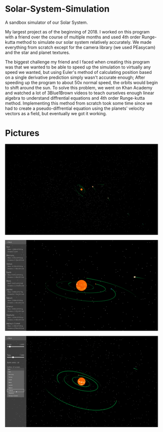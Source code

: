 # Solar-System-Simulation
A sandbox simulator of our Solar System.

My largest project as of the beginning of 2018. I worked on this program with a friend over the course of multiple months and used 4th order Runge-kutta method to simulate our solar system relatively accurately. We made everything from scratch except for the camera library (we used PEasycam) and the star and planet textures. 

The biggest challenge my friend and I faced when creating this program was that we wanted to be able to speed up the simulation to virtually any speed we wanted, but using Euler's method of calculating position based on a single derivative prediction simply wasn't accurate enough; After speeding up the program to about 50x normal speed, the orbits would begin to shift around the sun. To solve this problem, we went on Khan Academy and watched a lot of 3Blue1Brown videos to teach ourselves enough linear algebra to understand diffrential equations and 4th order Runge-kutta method. Implementing this method from scratch took some time since we had to create a pseudo-diffrential equation using the planets' velocity vectors as a field, but eventually we got it working.

# Pictures
![Solar System interface](pics/solarsystem.png)

![Solar System Info](pics/solarsysteminfo.png)

![Solar System Menu](pics/solarsystemmenu.png)
